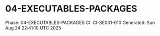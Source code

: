 # 04-EXECUTABLES-PACKAGES
Phase: 04-EXECUTABLES-PACKAGES
CI: CI-SE001-010
Generated: Sun Aug 24 22:41:10 UTC 2025
